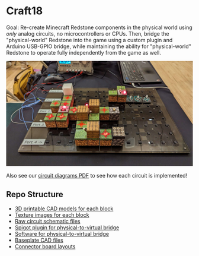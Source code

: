 # Craft18

Goal: Re-create Minecraft Redstone components in the physical world using _only_ analog circuits, no microcontrollers or CPUs. Then, bridge the "physical-world" Redstone into the game using a custom plugin and Arduino USB-GPIO bridge, while maintaining the ability for "physical-world" Redstone to operate fully independently from the game as well.

![](doc/pic.jpg)

Also see our [circuit diagrams PDF](doc/schem.pdf) to see how each circuit is implemented!

## Repo Structure

- [3D printable CAD models for each block](3d_cad/)
- [Texture images for each block](textures/)
- [Raw circuit schematic files](schematics/)
- [Spigot plugin for physical-to-virtual bridge](craft18_plugin/)
- [Software for physical-to-virtual bridge](craft18duino/)
- [Baseplate CAD files](2d_cad/)
- [Connector board layouts](boards/)
